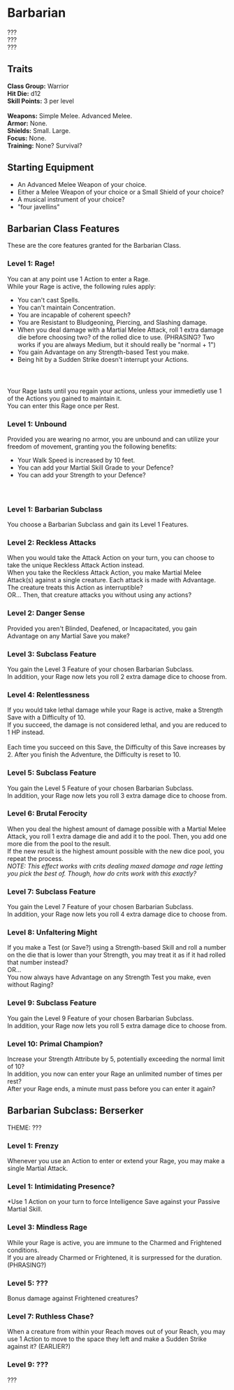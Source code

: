 # Barbarian
??? <br>
??? <br>
??? <br>

## Traits
**Class Group:** Warrior <br>
**Hit Die:** d12 <br>
**Skill Points:** 3 per level <br>
<br>
**Weapons:** Simple Melee. Advanced Melee. <br>
**Armor:** None. <br>
**Shields:** Small. Large. <br>
**Focus:** None. <br>
**Training:** None? Survival? <br>

## Starting Equipment
+ An Advanced Melee Weapon of your choice.
+ Either a Melee Weapon of your choice or a Small Shield of your choice?
+ A musical instrument of your choice?
+ "four javellins"

## Barbarian Class Features
These are the core features granted for the Barbarian Class.

### Level 1: Rage!
You can at any point use 1 Action to enter a Rage. <br>
While your Rage is active, the following rules apply:
 + You can't cast Spells.
 + You can't maintain Concentration.
 + You are incapable of coherent speech?
 + You are Resistant to Bludgeoning, Piercing, and Slashing damage.
 + When you deal damage with a Martial Melee Attack, roll 1 extra damage die before choosing two? of the rolled dice to use. (PHRASING? Two works if you are always Medium, but it should really be "normal + 1")
 + You gain Advantage on any Strength-based Test you make.
 + Being hit by a Sudden Strike doesn't interrupt your Actions.
 #### <br>
 Your Rage lasts until you regain your actions, unless your immedietly use 1 of the Actions you gained to maintain it. <br>
 You can enter this Rage once per Rest.

### Level 1: Unbound
Provided you are wearing no armor, you are unbound and can utilize your freedom of movement, granting you the following benefits:
+ Your Walk Speed is increased by 10 feet.
+ You can add your Martial Skill Grade to your Defence?
+ You can add your Strength to your Defence? <br>
#### <br>

### Level 1: Barbarian Subclass
You choose a Barbarian Subclass and gain its Level 1 Features.

### Level 2: Reckless Attacks
When you would take the Attack Action on your turn, you can choose to take the unique Reckless Attack Action instead. <br>
When you take the Reckless Attack Action, you make Martial Melee Attack(s) against a single creature. Each attack is made with Advantage.<br>
The creature treats this Action as interruptible? <br>
OR... Then, that creature attacks you without using any actions?

### Level 2: Danger Sense
Provided you aren't Blinded, Deafened, or Incapacitated, you gain Advantage on any Martial Save you make?

### Level 3: Subclass Feature
You gain the Level 3 Feature of your chosen Barbarian Subclass.<br>
In addition, your Rage now lets you roll 2 extra damage dice to choose from.

### Level 4: Relentlessness
If you would take lethal damage while your Rage is active, make a Strength Save with a Difficulty of 10. <br>
If you succeed, the damage is not considered lethal, and you are reduced to 1 HP instead.
<br><br>
Each time you succeed on this Save, the Difficulty of this Save increases by 2.
After you finish the Adventure, the Difficulty is reset to 10.

### Level 5: Subclass Feature
You gain the Level 5 Feature of your chosen Barbarian Subclass.<br>
In addition, your Rage now lets you roll 3 extra damage dice to choose from.

### Level 6: Brutal Ferocity
When you deal the highest amount of damage possible with a Martial Melee Attack, you roll 1 extra damage die and add it to the pool. Then, you add one more die from the pool to the result. <br>
If the new result is the highest amount possible with the new dice pool, you repeat the process. <br>
*NOTE: This effect works with crits dealing maxed damage and rage letting you pick the best of. Though, how do crits work with this exactly?*

### Level 7: Subclass Feature
You gain the Level 7 Feature of your chosen Barbarian Subclass.<br>
In addition, your Rage now lets you roll 4 extra damage dice to choose from.

### Level 8: Unfaltering Might
If you make a Test (or Save?) using a Strength-based Skill and roll a number on the die that is lower than your Strength, you may treat it as if it had rolled that number instead? <br>
OR... <br>
You now always have Advantage on any Strength Test you make, even without Raging?

### Level 9: Subclass Feature
You gain the Level 9 Feature of your chosen Barbarian Subclass. <br>
In addition, your Rage now lets you roll 5 extra damage dice to choose from.

### Level 10: Primal Champion?
Increase your Strength Attribute by 5, potentially exceeding the normal limit of 10? <br>
In addition, you now can enter your Rage an unlimited number of times per rest? <br>
After your Rage ends, a minute must pass before you can enter it again?

## Barbarian Subclass: Berserker
THEME: ???

### Level 1: Frenzy
Whenever you use an Action to enter or extend your Rage, you may make a single Martial Attack.

### Level 1: Intimidating Presence?
*Use 1 Action on your turn to force Intelligence Save against your Passive Martial Skill.

### Level 3: Mindless Rage
While your Rage is active, you are immune to the Charmed and Frightened conditions. <br>
If you are already Charmed or Frightened, it is surpressed for the duration. (PHRASING?)

### Level 5: ???
Bonus damage against Frightened creatures?

### Level 7: Ruthless Chase?
When a creature from within your Reach moves out of your Reach, you may use 1 Action to move to the space they left and make a Sudden Strike against it? (EARLIER?)

### Level 9: ???
???
